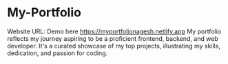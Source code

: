 # My-Portfolio
Website URL: Demo here https://myportfolionagesh.netlify.app
My portfolio reflects my journey aspiring to be a proficient frontend, backend, and web developer. It's a curated showcase of my top projects, illustrating my skills, dedication, and passion for coding.

